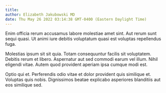 ```yaml
---
title: 
author: Elizabeth Jakubowski MD
date: Thu May 26 2022 03:14:38 GMT-0400 (Eastern Daylight Time)
---
```

Enim officia rerum accusamus labore molestiae amet sint. Aut rerum sunt sequi quasi. Ut animi iure debitis voluptatum quasi est voluptas repellendus fuga.

 Molestias ipsum sit sit quia. Totam consequuntur facilis sit voluptatem. Debitis rerum et libero. Aspernatur aut sed commodi earum vel illum. Nihil eligendi vitae. Autem quod provident aperiam ipsa cumque modi est.

 Optio qui et. Perferendis odio vitae et dolor provident quis similique et. Voluptas quis nobis. Dignissimos beatae explicabo asperiores blanditiis aut eos similique sed.
